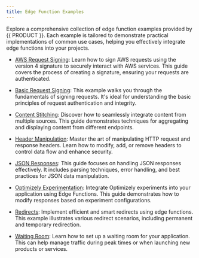 ```yaml
---
title: Edge Function Examples
---
```


Explore a comprehensive collection of edge function examples provided by {{ PRODUCT }}. Each example is tailored to demonstrate practical implementations of common use cases, helping you effectively integrate edge functions into your projects.

- [AWS Request Signing](/applications/edge_functions/examples/aws_request_signing): Learn how to sign AWS requests using the version 4 signature to securely interact with AWS services. This guide covers the process of creating a signature, ensuring your requests are authenticated.

- [Basic Request Signing](/applications/edge_functions/examples/basic_request_signing): This example walks you through the fundamentals of signing requests. It's ideal for understanding the basic principles of request authentication and integrity.

- [Content Stitching](/applications/edge_functions/examples/content_stitching): Discover how to seamlessly integrate content from multiple sources. This guide demonstrates techniques for aggregating and displaying content from different endpoints.

- [Header Manipulation](/applications/edge_functions/examples/header_manipulation): Master the art of manipulating HTTP request and response headers. Learn how to modify, add, or remove headers to control data flow and enhance security.

- [JSON Responses](/applications/edge_functions/examples/json_responses): This guide focuses on handling JSON responses effectively. It includes parsing techniques, error handling, and best practices for JSON data manipulation.

- [Optimizely Experimentation](/applications/edge_functions/examples/optimizely_experimentation): Integrate Optimizely experiments into your application using Edge Functions. This guide demonstrates how to modify responses based on experiment configurations.

- [Redirects](/applications/edge_functions/examples/redirects): Implement efficient and smart redirects using edge functions. This example illustrates various redirect scenarios, including permanent and temporary redirection.

- [Waiting Room](/applications/edge_functions/examples/waiting_room): Learn how to set up a waiting room for your application. This can help manage traffic during peak times or when launching new products or services.
